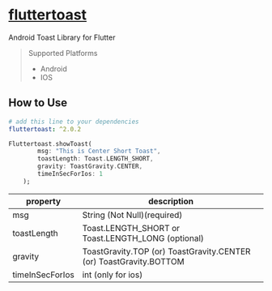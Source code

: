 # [fluttertoast](https://pub.dartlang.org/packages/fluttertoast)


Android Toast Library for Flutter

> Supported  Platforms
> * Android
> * IOS

## How to Use

```yaml
# add this line to your dependencies
fluttertoast: ^2.0.2
```

```dart
Fluttertoast.showToast(
        msg: "This is Center Short Toast",
        toastLength: Toast.LENGTH_SHORT,
        gravity: ToastGravity.CENTER,
        timeInSecForIos: 1
    );
```

property | description
--------|------------
msg | String (Not Null)(required)
toastLength| Toast.LENGTH_SHORT or Toast.LENGTH_LONG (optional)
gravity | ToastGravity.TOP (or) ToastGravity.CENTER (or) ToastGravity.BOTTOM
timeInSecForIos | int (only for ios)

